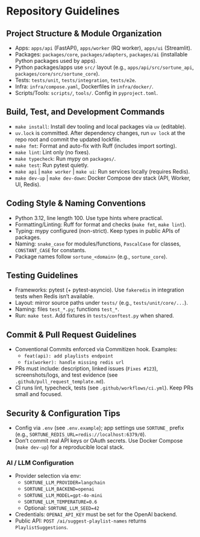 # Repository Guidelines

## Project Structure & Module Organization
- Apps: `apps/api` (FastAPI), `apps/worker` (RQ worker), `apps/ui` (Streamlit).
- Packages: `packages/core`, `packages/adapters`, `packages/ai` (installable Python packages used by apps).
- Python packages/apps use `src/` layout (e.g., `apps/api/src/sortune_api`, `packages/core/src/sortune_core`).
- Tests: `tests/unit`, `tests/integration`, `tests/e2e`.
- Infra: `infra/compose.yaml`, Dockerfiles in `infra/docker/`.
- Scripts/Tools: `scripts/`, `tools/`. Config in `pyproject.toml`.

## Build, Test, and Development Commands
- `make install`: Install dev tooling and local packages via `uv` (editable).
- `uv.lock` is committed. After dependency changes, run `uv lock` at the repo root and commit the updated lockfile.
- `make fmt`: Format and auto-fix with Ruff (includes import sorting).
- `make lint`: Lint only (no fixes).
- `make typecheck`: Run mypy on `packages/`.
- `make test`: Run pytest quietly.
- `make api` | `make worker` | `make ui`: Run services locally (requires Redis).
- `make dev-up` | `make dev-down`: Docker Compose dev stack (API, Worker, UI, Redis).

## Coding Style & Naming Conventions
- Python 3.12, line length 100. Use type hints where practical.
- Formatting/Linting: Ruff for format and checks (`make fmt`, `make lint`).
- Typing: mypy configured (non-strict). Keep types in public APIs of packages.
- Naming: `snake_case` for modules/functions, `PascalCase` for classes, `CONSTANT_CASE` for constants.
- Package names follow `sortune_<domain>` (e.g., `sortune_core`).

## Testing Guidelines
- Frameworks: pytest (+ pytest-asyncio). Use `fakeredis` in integration tests when Redis isn’t available.
- Layout: mirror source paths under `tests/` (e.g., `tests/unit/core/...`).
- Naming: files `test_*.py`; functions `test_*`.
- Run: `make test`. Add fixtures in `tests/conftest.py` when shared.

## Commit & Pull Request Guidelines
- Conventional Commits enforced via Commitizen hook. Examples:
  - `feat(api): add playlists endpoint`
  - `fix(worker): handle missing redis url`
- PRs must include: description, linked issues (`Fixes #123`), screenshots/logs, and test evidence (see `.github/pull_request_template.md`).
- CI runs lint, typecheck, tests (see `.github/workflows/ci.yml`). Keep PRs small and focused.

## Security & Configuration Tips
- Config via `.env` (see `.env.example`); app settings use `SORTUNE_` prefix (e.g., `SORTUNE_REDIS_URL=redis://localhost:6379/0`).
- Don’t commit real API keys or OAuth secrets. Use Docker Compose (`make dev-up`) for a reproducible local stack.

### AI / LLM Configuration
- Provider selection via env:
  - `SORTUNE_LLM_PROVIDER=langchain`
  - `SORTUNE_LLM_BACKEND=openai`
  - `SORTUNE_LLM_MODEL=gpt-4o-mini`
  - `SORTUNE_LLM_TEMPERATURE=0.6`
  - Optional: `SORTUNE_LLM_SEED=42`
- Credentials: `OPENAI_API_KEY` must be set for the OpenAI backend.
- Public API: `POST /ai/suggest-playlist-names` returns `PlaylistSuggestions`.
